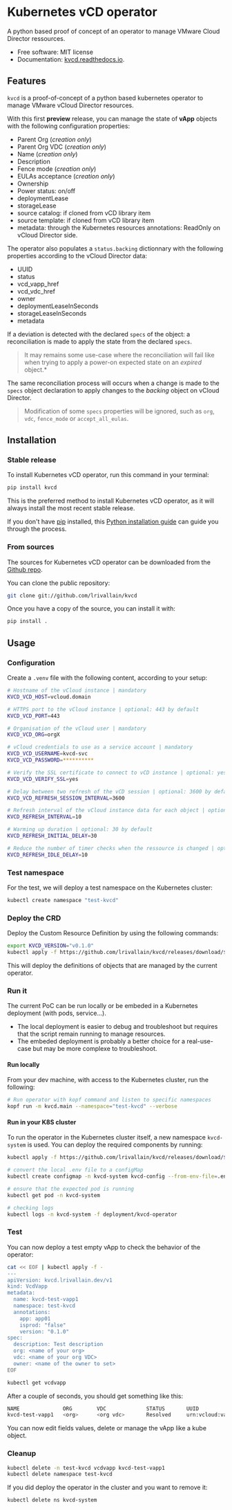 # Kubernetes vCD operator

A python based proof of concept of an operator to manage VMware Cloud Director ressources.

* Free software: MIT license
* Documentation: [kvcd.readthedocs.io](https://kvcd.readthedocs.io).

## Features

`kvcd` is a proof-of-concept of a python based kubernetes operator to manage VMware vCloud Director resources.

With this first **preview** release, you can manage the state of **vApp** objects with the following configuration
properties:

* Parent Org (*creation only*)
* Parent Org VDC (*creation only*)
* Name (*creation only*)
* Description
* Fence mode (*creation only*)
* EULAs acceptance (*creation only*)
* Ownership
* Power status: on/off
* deploymentLease
* storageLease
* source catalog: if cloned from vCD library item
* source template: if cloned from vCD library item
* metadata: through the Kubernetes resources annotations: ReadOnly on vCloud Director side.

The operator also populates a `status.backing` dictionnary with the following properties according to the vCloud
Director data:

* UUID
* status
* vcd_vapp_href
* vcd_vdc_href
* owner
* deploymentLeaseInSeconds
* storageLeaseInSeconds
* metadata

If a deviation is detected with the declared `specs` of the object: a reconciliation is made to apply the state from
the declared `specs`.

> It may remains some use-case where the reconciliation will fail like when trying to apply a
power-on expected state on an *expired* object.*

The same reconciliation process will occurs when a change is made to the `specs` object declaration to apply changes
to the *backing* object on vCloud Director.

> Modification of some `specs` properties will be ignored, such as `org`, `vdc`, `fence_mode` or `accept_all_eulas`.

## Installation

### Stable release

To install Kubernetes vCD operator, run this command in your terminal:

```bash
pip install kvcd
```

This is the preferred method to install Kubernetes vCD operator, as it will always install the most recent stable release.

If you don't have [pip](https://pip.pypa.io) installed, this [Python installation guide](https://docs.python-guide.org/en/latest/starting/installation/) can guide you through the process.

### From sources

The sources for Kubernetes vCD operator can be downloaded from the [Github repo](https://github.com/lrivallain/kvcd).

You can clone the public repository:

```bash
git clone git://github.com/lrivallain/kvcd
```

Once you have a copy of the source, you can install it with:

```bash
pip install .
```

## Usage

### Configuration

Create a `.venv` file with the following content, according to your setup:

```bash
# Hostname of the vCloud instance | mandatory
KVCD_VCD_HOST=vcloud.domain

# HTTPS port to the vCloud instance | optional: 443 by default
KVCD_VCD_PORT=443

# Organisation of the vCloud user | mandatory
KVCD_VCD_ORG=orgX

# vCloud credentials to use as a service account | mandatory
KVCD_VCD_USERNAME=kvcd-svc
KVCD_VCD_PASSWORD=**********

# Verify the SSL certificate to connect to vCD instance | optional: yes by default
KVCD_VCD_VERIFY_SSL=yes

# Delay between two refresh of the vCD session | optional: 3600 by default
KVCD_VCD_REFRESH_SESSION_INTERVAL=3600

# Refresh interval of the vCloud instance data for each object | optional: 10 by default
KVCD_REFRESH_INTERVAL=10

# Warming up duration | optional: 30 by default
KVCD_REFRESH_INITIAL_DELAY=30

# Reduce the number of timer checks when the ressource is changed | optional: 10 by default
KVCD_REFRESH_IDLE_DELAY=10
```

### Test namespace

For the test, we will deploy a test namespace on the Kubernetes cluster:

```bash
kubectl create namespace "test-kvcd"
```

### Deploy the CRD

Deploy the Custom Resource Definition by using the following commands:

```bash
export KVCD_VERSION="v0.1.0"
kubectl apply -f https://github.com/lrivallain/kvcd/releases/download/${KVCD_VERSION}/kvcd-crds.yaml
```

This will deploy the definitions of objects that are managed by the current operator.

### Run it

The current PoC can be run locally or be embeded in a Kubernetes deployment (with pods, service...).

* The local deployment is easier to debug and troubleshoot but requires that the script remain running
to manage resources.
* The embeded deployment is probably a better choice for a real-use-case but may be more complexe to troubleshoot.

#### Run locally

From your dev machine, with access to the Kubernetes cluster, run the following:

```bash
# Run operator with kopf command and listen to specific namespaces
kopf run -m kvcd.main --namespace="test-kvcd" --verbose
```

#### Run in your K8S cluster

To run the operator in the Kubernetes cluster itself, a new namespace `kvcd-system` is used.
You can deploy the required components by running:

```bash
kubectl apply -f https://github.com/lrivallain/kvcd/releases/download/${KVCD_VERSION}/operator-deployment.yaml

# convert the local .env file to a configMap
kubectl create configmap -n kvcd-system kvcd-config --from-env-file=.env

# ensure that the expected pod is running
kubectl get pod -n kvcd-system

# checking logs
kubectl logs -n kvcd-system -f deployment/kvcd-operator
```

### Test

You can now deploy a test empty vApp to check the behavior of the operator:

```bash
cat << EOF | kubectl apply -f -
---
apiVersion: kvcd.lrivallain.dev/v1
kind: VcdVapp
metadata:
  name: kvcd-test-vapp1
  namespace: test-kvcd
  annotations:
    app: app01
    isprod: "false"
    version: "0.1.0"
spec:
  description: Test description
  org: <name of your org>
  vdc: <name of your org VDC>
  owner: <name of the owner to set>
EOF

kubectl get vcdvapp
```

After a couple of seconds, you should get something like this:

```bash
NAME              ORG        VDC             STATUS       UUID
kvcd-test-vapp1   <org>      <org vdc>       Resolved     urn:vcloud:vapp:a2871e71-49ab-48a4-a6dc-4c11743b7ba7
```

You can now edit fields values, delete or manage the vApp like a kube object.

### Cleanup

```bash
kubectl delete -n test-kvcd vcdvapp kvcd-test-vapp1
kubectl delete namespace test-kvcd
```

If you did deploy the operator in the cluster and you want to remove it:

```bash
kubectl delete ns kvcd-system
```
